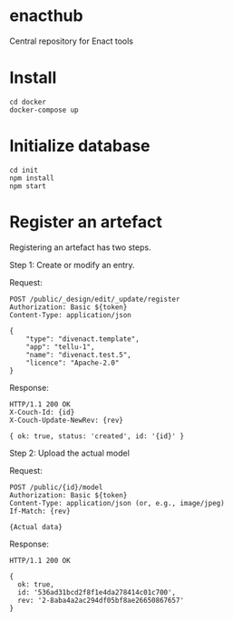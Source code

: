 # enacthub
Central repository for Enact tools

# Install
```
cd docker
docker-compose up
```

# Initialize database
```
cd init
npm install
npm start
```

# Register an artefact
Registering an artefact has two steps.

Step 1: Create or modify an entry.

Request:
```
POST /public/_design/edit/_update/register
Authorization: Basic ${token}
Content-Type: application/json

{
    "type": "divenact.template",
    "app": "tellu-1",
    "name": "divenact.test.5",
    "licence": "Apache-2.0"
}
```
Response:
```
HTTP/1.1 200 OK
X-Couch-Id: {id}
X-Couch-Update-NewRev: {rev} 

{ ok: true, status: 'created', id: '{id}' }
```

Step 2: Upload the actual model

Request:
```
POST /public/{id}/model
Authorization: Basic ${token}
Content-Type: application/json (or, e.g., image/jpeg)
If-Match: {rev}

{Actual data}
```

Response:
```
HTTP/1.1 200 OK

{
  ok: true,
  id: '536ad31bcd2f8f1e4da278414c01c700',
  rev: '2-8aba4a2ac294df05bf8ae26650867657'
}
```